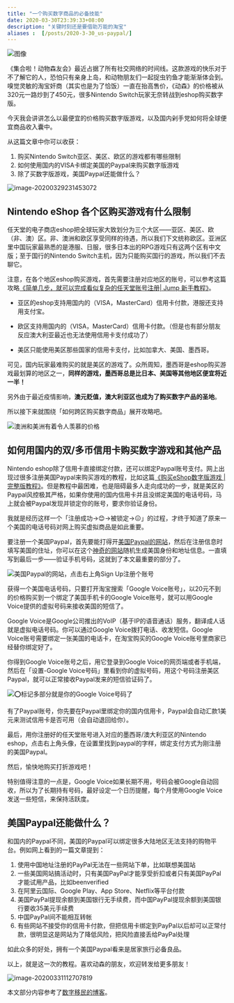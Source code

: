 ```yaml
---
title: "一个购买数字商品的必备技能"
date: 2020-03-30T23:39:33+08:00
description: "关键时刻还是要借助万能的淘宝"
aliases :  [/posts/2020-3-30_us-paypal/]
---
```


![图像](https://pbs.twimg.com/media/ET46ksZUUAA9t_l?format=jpg&name=large)

《集合啦！动物森友会》最近占据了所有社交网络的时间线。这款游戏的快乐对于不了解它的人，恐怕只有亲身上岛，和动物朋友们一起捉虫钓鱼才能渐渐体会到。嗅觉灵敏的淘宝奸商（其实也是为了恰饭）一直在抬高售价，《动森》的价格被从320元一路炒到了450元，很多Nintendo Switch玩家无奈转战到eshop购买数字版。

今天我会讲讲怎么以最便宜的价格购买数字版游戏，以及国内剁手党如何将全球便宜商品收入囊中。

从这篇文章中你可以收获：

1. 购买Nintendo Switch亚区、美区、欧区的游戏都有哪些限制
2. 如何使用国内的VISA卡绑定美国的Paypal来购买数字版游戏
3. 除了买数字版游戏，美国Paypal还能做什么？

![image-20200329231453072](https://tva1.sinaimg.cn/large/4a41845fly1gdb7f7isabj228k1744qu.jpg)

## Nintendo eShop 各个区购买游戏有什么限制

任天堂的电子商店eshop把全球玩家大致划分为三个大区——亚区、美区、欧（非、澳）区。非、澳洲和欧区享受同样的待遇，所以我们下文统称欧区。亚洲区里中国玩家最熟悉的是港服、日服，很多日本出的RPG游戏只有这两个区有中文版；至于国行的Nintendo Switch主机，因为只能购买国行的游戏，所以我们不去聊它。

注意，在各个地区eshop购买游戏，首先需要注册对应地区的账号，可以参考这篇攻略[《简单几步，就可以完成看似复杂的任天堂账号注册| Jump 新手教程》](https://mp.weixin.qq.com/s/d9wCeRf6WgRm7pvF6Madnw)。

- 亚区的eshop支持用国内的（VISA，MasterCard）信用卡付款，港服还支持用支付宝。

- 欧区支持用国内的（VISA，MasterCard）信用卡付款。（但是也有部分朋友反应澳大利亚最近也无法使用信用卡支付成功了）

- 美区只能使用美区那些国家的信用卡支付，比如加拿大、美国、墨西哥。

可见，国内玩家最难购买的就是美区的游戏了。众所周知，墨西哥是eshop购买游戏最划算的地区之一，**同样的游戏，墨西哥总是比日本、美国等其他地区便宜将近一半！**

另外由于最近疫情影响，**澳元贬值，澳大利亚区也成为了购买数字产品的圣地**。

所以接下来就围绕「如何跨区购买数字商品」展开攻略吧。

![澳洲和美洲有着令人羡慕的价格](https://tva1.sinaimg.cn/large/4a41845fly1gdb7wd0goyj20n01dsh33.jpg)

## 如何用国内的双/多币信用卡购买数字游戏和其他产品

Nintendo eshop除了信用卡直接绑定付款，还可以绑定Paypal账号支付。网上出现过很多注册美国Paypal来购买游戏的教程，比如这篇[《购买eShop数字版游戏 | 完整版教程》](https://mp.weixin.qq.com/s/X5QJyQq86zrvbPbKq7i1xg)。但是教程中最困难，也是阻碍最多人走向成功的一步，就是美区的Paypal风控极其严格，如果你使用的国内信用卡并且没绑定美国的电话号码，马上就会被Paypal发现并锁定你的账号，要求你验证身份。

我就是经历这样一个「注册成功->😊->被锁定->😖」的过程，才终于知道了原来一个美国的电话号码对网上购买虚拟商品是如此重要。

要注册一个美国Paypal，首先要能打得开[美国Paypal的网站](https://www.paypal.com/us/home)，然后在注册信息时填写美国的住址，你可以在这个[神奇的网站](http://www.shenfendaquan.com/)随机生成美国身份和地址信息。一直填写到最后一步——验证手机号码，这就到了本文最重要的部分了。

![美国Paypal的网站，点击右上角Sign Up注册个账号](https://tva1.sinaimg.cn/large/4a41845fly1gdb7uqgb0zj21u60q2u0x.jpg)

获得一个美国电话号码，只要打开淘宝搜索「Google Voice账号」，以20元不到的价格购买到一个绑定了美国手机卡的Google Voice账号，就可以用Google Voice提供的虚拟号码来接收美国的短信了。

Google Voice是Google公司推出的VoIP（基于IP的语音通话）服务，翻译成人话就是虚拟电话号码。你可以通过Google Voice拨打电话、收发短信。Google Voice账号需要绑定一张美国的电话卡，在淘宝购买的Google Voice账号里商家已经替你绑定好了。

你得到Google Voice账号之后，用它登录到Google Voice的网页端或者手机端，然后在「设置-Google Voice号码」里看到你的虚拟号码，用这个号码注册美区Paypal，就可以正常接收Paypal发来的短信验证码了。

![⭕️标记多部分就是你的Google Voice号码了](https://tva1.sinaimg.cn/large/4a41845fgy1gdcx400fo2j20n01dsk2c.jpg)

有了Paypal账号，你先要在Paypal里绑定你的国内信用卡，Paypal会自动汇款1美元来测试信用卡是否可用（会自动退回给你）。

最后，用你注册好的任天堂账号进入对应的墨西哥/澳大利亚区的Nintendo eshop，点击右上角头像，在设置里找到paypal的字样，绑定支付方式为刚注册的美国Paypal。

然后，愉快地购买打折游戏吧！

特别值得注意的一点是，Google Voice如果长期不用，号码会被Google自动回收，所以为了长期持有号码，最好设定一个日历提醒，每个月使用Google Voice发送一些短信，来保持活跃度。

## 美国Paypal还能做什么？

和国内的Paypal不同，美国的Paypal可以绑定很多大陆地区无法支持的购物平台。例如网上看到的一篇文章提到：

1. 使用中国地址注册的PayPal无法在一些网站下单，比如联想美国站
2. 一些美国网站搞活动时，只有美国PayPal才能享受折扣或者只有美国PayPal才能试用产品，比如beenverified
3. 在阿里云国际、Google Play、App Store、Netflix等平台付款
4. 美国PayPal提现余额到美国银行无手续费，而中国PayPal提现余额到美国银行要收35美元手续费
5. 中国PayPal间不能相互转帐
6. 有些网站不接受你的信用卡付款，但把信用卡绑定到PayPal以后却可以正常付款，很明显这是网站为了降低风险，把风险直接丢给PayPal处理

如此众多的好处，拥有一个美国Paypal看来是居家旅行必备良品。

以上，就是这一次的教程。喜欢动森的朋友，欢迎转发给更多朋友！

![image-20200331112707819](https://tva1.sinaimg.cn/large/4a41845fgy1gdcy7cnadgj20iw0andn0.jpg)

本文部分内容参考了[数字移民的博客](https://blog.shuziyimin.org/)。

